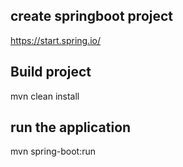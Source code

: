 ## create springboot project

https://start.spring.io/

## Build project
  
  mvn clean install

## run the application
 
  mvn spring-boot:run
